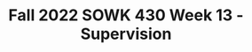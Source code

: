 ---
layout: single_embed_slide
title: "Fall 2022 SOWK 430 Week 13 - Supervision"
presentation_id: e8IDNP
canonical_url: /presentations/e8IDNP/
slides:
  - slide_name: ../deck-9179-large-0.jpeg
    slide_thumbnail: ../deck-9179-thumb-0.jpeg
    slide_text: >
      <p>SOWK 430 Week 13
      Supervision JACOB CAMPBELL, LICSW AT HERITAGE UNIVERSITY</p>
      
  - slide_name: ../deck-9179-large-1.jpeg
    slide_thumbnail: ../deck-9179-thumb-1.jpeg
    slide_text: >
      <p>Importance Supervision Social Worker Values
      Integrity Social workers behave in a trustworthy manner.
      Competence Social workers practice within their areas of competence and develop and enhance their professional expertise.</p>
      
  - slide_name: ../deck-9179-large-2.jpeg
    slide_thumbnail: ../deck-9179-thumb-2.jpeg
    slide_text: >
      <p>Types of Supervision Contact • Formal team meetings or sessions • Formal group meetings or sessions • Individual meetings or sessions • Case consultation • Checking-in concerning work plans and activity
      (O’DONOGHUE, ET AL. 2005)
      • Reviews /debriefing of specific work or situations • Co-working • Observation • Other</p>
      
  - slide_name: ../deck-9179-large-3.jpeg
    slide_thumbnail: ../deck-9179-thumb-3.jpeg
    slide_text: >
      <p>Functions of Supervision
      ADMINISTRATIVE
      EDUCATIONAL
      SUPPORTIVE</p>
      
  - slide_name: ../deck-9179-large-4.jpeg
    slide_thumbnail: ../deck-9179-thumb-4.jpeg
    slide_text: >
      <p>Functions of Supervision ADMINISTRATIVE
      Assigning responsibilities EDUCATIONAL
      SUPPORTIVE
      Tracking and evaluating staff Coordinating work</p>
      
  - slide_name: ../deck-9179-large-5.jpeg
    slide_thumbnail: ../deck-9179-thumb-5.jpeg
    slide_text: >
      <p>Functions of Supervision ADMINISTRATIVE
      Orientation training EDUCATIONAL
      SUPPORTIVE
      On-going training, and skill development</p>
      
  - slide_name: ../deck-9179-large-6.jpeg
    slide_thumbnail: ../deck-9179-thumb-6.jpeg
    slide_text: >
      <p>Functions of Supervision ADMINISTRATIVE
      Morale Sense of team EDUCATIONAL
      Commitment to mission Providing support (emotional or tangible) Mediating conflict and frustration
      SUPPORTIVE</p>
      
  - slide_name: ../deck-9179-large-7.jpeg
    slide_thumbnail: ../deck-9179-thumb-7.jpeg
    slide_text: >
      <p>How will you maximize your supervision?
      SUPERVISION ISN’T A PASSIVE PROCESS BE PROACTIVE AND MAXIMIZE YOUR EXPERIENCE BE OPEN TO CONSTRUCTIVE FEEDBACK</p>
      
  - slide_name: ../deck-9179-large-8.jpeg
    slide_thumbnail: ../deck-9179-thumb-8.jpeg
    slide_text: >
      <p>Quiz 1 of 3 Administrative supervision includes… • assigning cases and other work • building morale • on-going training</p>
      
  - slide_name: ../deck-9179-large-9.jpeg
    slide_thumbnail: ../deck-9179-thumb-9.jpeg
    slide_text: >
      <p>Quiz 2 of 3 Supportive supervision includes… • building a sense of team • orientation training • ensuring case notes are complete</p>
      
  - slide_name: ../deck-9179-large-10.jpeg
    slide_thumbnail: ../deck-9179-thumb-10.jpeg
    slide_text: >
      <p>Quiz 3 of 3 Supervision should be a _____ process • passive • proactive • confrontational process.</p>
      
  - slide_name: ../deck-9179-large-11.jpeg
    slide_thumbnail: ../deck-9179-thumb-11.jpeg
    slide_text: >
      <p>Listen to Episode 5 - Models of Supervision: Parallel Processes and Honest Relationships</p>
      
  - slide_name: ../deck-9179-large-12.jpeg
    slide_thumbnail: ../deck-9179-thumb-12.jpeg
    slide_text: >
      <p>Read • Barsky (2013) Ethics Alive! Ethical Concerns in Social Work Field Supervision. • Ketner et al. (2017) The Meaning and Value of Supervision in Social Work Field Education</p>
      
  - slide_name: ../deck-9179-large-13.jpeg
    slide_thumbnail: ../deck-9179-thumb-13.jpeg
    slide_text: >
      <p>Engage in Flip Video Discussion • W-13: Competence
      https://flip.com/1261cdbf</p>
      
---